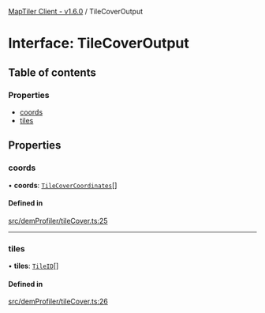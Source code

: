 [MapTiler Client - v1.6.0](../README.md) / TileCoverOutput

# Interface: TileCoverOutput

## Table of contents

### Properties

- [coords](TileCoverOutput.md#coords)
- [tiles](TileCoverOutput.md#tiles)

## Properties

### coords

• **coords**: [`TileCoverCoordinates`](TileCoverCoordinates.md)[]

#### Defined in

[src/demProfiler/tileCover.ts:25](https://github.com/CraigglesO/maptiler-client-js/blob/ea75989/src/demProfiler/tileCover.ts#L25)

___

### tiles

• **tiles**: [`TileID`](TileID.md)[]

#### Defined in

[src/demProfiler/tileCover.ts:26](https://github.com/CraigglesO/maptiler-client-js/blob/ea75989/src/demProfiler/tileCover.ts#L26)
